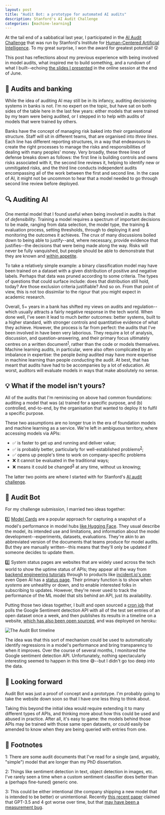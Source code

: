 ```yaml
---
layout: post
title: "Audit Bot: a prototype for automated AI audits"
description: Stanford's AI Audit Challenge
categories: [machine-learning]
---
```


At the tail end of a sabbatical last year, I participated in the [AI Audit Challenge](https://hai.stanford.edu/policy/ai-audit-challenge) that was run by Stanford's Institute for [Human-Centered Artificial Intelligence](https://hai.stanford.edu/). To my great surprise, I won the award for greatest potential! 😲

This post has reflections about my previous experience with being involved in model audits, what inspired me to build something, and a rundown of what I built--echoing [the slides I presented](https://docs.google.com/presentation/d/1vOi2StbMT7GHG4vvEzweFyzLpNutilSBthRDsyKa4E0/edit#slide=id.gc6f90357f_0_0) in the online session at the end of June.

## 🏦 Audits and banking

While the idea of auditing AI may still be in its infancy, auditing decisioning systems in banks is not. I'm no expert on the topic, but have sat on both sides of the table here in the last few years: either models that were trained by my team were being audited, or I stepped in to help with audits of models that were trained by others.

Banks have the concept of managing risk baked into their organisational structure. Staff will sit in different teams, that are organised into _three lines_. Each line has different reporting structures, in a way that endeavours to create the right processes to manage the risks and responsibilities of dealing with many peoples' money. Very broadly, these three lines of defense breaks down as follows: the first line is building controls and owns risks associated with it, the second line reviews it, helping to identify new or unmitigated risks, and the third line conducts independent audits encompassing all of the work between the first and second line. In the case of AI, it might not be uncommon to hear that a model needed to go through second line review before deployed.

## 🔍 Auditing AI

One mental model that I found useful when being involved in audits is that of _defensibility_. Training a model requires a spectrum of important decisions to be made, ranging from data selection, the model type, the training & evaluation process, setting thresholds, through to deploying it and monitoring the outcomes it achieves. The crux of many discussions boiled down to being able to justify--and, where necessary, provide evidence that justifies--the decisions that were being made along the way. Risks will never be fully vanquished, but people should be able to demonstrate that they are known and [within appetite](https://en.wikipedia.org/wiki/Risk_appetite).

To take a relatively simple example: a binary classification model may have been trained on a dataset with a given distribution of positive and negative labels. Perhaps that data was pruned according to some criteria. The types of questions that could surface include: does that distribution still hold, today? Are those exclusion criteria justifiable? And so on. From that point of view, this is not too dissimilar to the rigour that you might expect in academic research.

Overall, 5+ years in a bank has shifted my views on audits and regulation--which usually attracts a fairly negative response in the tech world. When done well, I've seen it lead to much _better_ outcomes: better systems, built to a higher standard, with stronger controls and quantitative evidence of what they achieve. However, the process is far from perfect: the audits that I've been involved in have been very laborious. They require a lot of analysis, discussion, and question-answering, and their primary focus ultimately centres on a written document<sup>[1](#footnote1)</sup>, rather than the code or models themselves. Machine learning audits, in particular, were also often complicated by an imbalance in expertise: the people _being_ audited may have more expertise in machine learning than people _conducting_ the audit. At best, that has meant that audits have had to be accompanies by a lot of education. At worst, auditors will evaluate models in ways that make absolutely no sense.


## 💡 What if the model isn't yours?

All of the audits that I'm reminiscing on above had common foundations: auditing a model that was (a) trained for a specific purpose, and (b) controlled, end-to-end, by the organisation that wanted to deploy it to fulfil a specific purpose.

These two assumptions are no longer true in the era of foundation models and machine learning as a service. We're left in ambiguous territory, where accessing models via APIs:
* ✅ is faster to get up and running and deliver value;
* ✅ is probably better, particularly for well-established problems<sup>[2](#footnote2)</sup>;
* ✅ opens up people's time to work on company-specific problems
* ❌ it cannot be evaluated in the traditional ways;
* ❌ means it could be changed<sup>[3](#footnote2)</sup> at any time, without us knowing;

The latter two points are where I started with for Stanford's [AI audit challenge](https://hai.stanford.edu/policy/ai-audit-challenge).


## 🤖 Audit Bot

For my challenge submission, I married two ideas together:

1️⃣  [Model Cards](https://arxiv.org/abs/1810.03993) are a popular approach for capturing a snapshot of a model's performance in model hubs [like Hugging Face](https://huggingface.co/docs/hub/model-cards). They usual describe the model, its intended use and limitations, and information about the model development--experiments, datasets, evaluations. They're akin to an abbreviated version of the documents that teams produce for model audits. But they are manually written--this means that they'll only be updated if someone decides to update them.

2️⃣  System status pages are websites that are widely used across the tech world to show the uptime status of APIs; they appear all the way from [backend engineering tutorials](https://encore.dev/docs/tutorials/uptime) through to products like [incident.io's one](https://incident.io/status-pages); even Open AI has a [status page](https://status.openai.com/). Their primary function is to show when _systems_ are unhealthy or down, and to enable interested folks in subscribing to updates. However, they're never used to track the performance of the ML model that sits behind an API, just its availability.

Putting those two ideas together, I built and open sourced a [cron job](https://github.com/nlathia/ai-auditor-cron) that polls the Google Sentiment detection API with all of the test set entries of an open dataset once a week, and then publishes its results in a timeline on a website, [which has also been open sourced](https://github.com/nlathia/ai-auditor-web), and was deployed on heroku:

![](https://nlathia.github.io/assets/posts/2023-07-21-ai-audit-challenge/timeline.png "The Audit Bot timeline")

The idea was that this sort of mechanism could be used to automatically identify regressions in a model's performance and bring transparency to when it improves. Over the course of several months, I monitored the Google sentiment detection API. Unfortunately, nothing spectacularly interesting seemed to happen in this time 😅--but I didn't go too deep into the data.

## 🔮 Looking forward

Audit Bot was just a proof of concept and a prototype. I'm probably going to take the website down soon so that I have one less thing to think about.

Taking this beyond the initial idea would require extending it to many different types of APIs, and thinking more about how this could be used and abused in practice. After all, it's easy to game: the models behind those APIs may be trained with those same open datasets, or could easily be amended to know when they are being queried with entries from one. 

## 🔢 Footnotes

<a name="footnote1">1</a>: There are some audit documents that I've read for a single (and, arguably, "simple") model that are longer than my PhD dissertation.

<a name="footnote2">2</a>: Things like sentiment detection in text, object detection in images, etc. I've rarely seen a time when a custom sentiment classifier does better than a (perhaps fine-tuned) generic one.

<a name="footnote2">3</a>: This could be either intentional (the company shipping a new model that is intended to be better) or unintentional. Recently [this recent paper](https://arxiv.org/abs/2307.09009) claimed that GPT-3.5 and 4 got worse over time, but that [may have been a measurement bug](https://twitter.com/si_boehm/status/1681801371656536068?s=46&t=hSmG_zCOgWH8G0GwFeEc9A).


